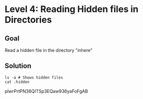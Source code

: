 # Level 4: Reading Hidden files in Directories
## Goal
Read a hidden file in the directory "inhere"
## Solution
```cd inhere
ls -a # Shows hidden files
cat .hidden
```
pIwrPrtPN36QITSp3EQaw936yaFoFgAB